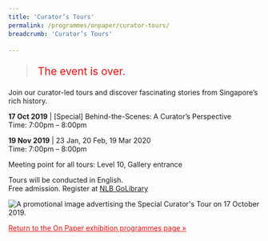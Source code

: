 ```yaml
---
title: 'Curator’s Tours'
permalink: /programmes/onpaper/curator-tours/
breadcrumb: 'Curator’s Tours'

---
```



<blockquote style="color: #E21216; font-size: 150%;">The event is over.</blockquote>

<p>Join our curator-led tours and discover fascinating stories from Singapore’s rich history.</p>

<b>17 Oct 2019</b> &#124; &#91;Special&#93; Behind-the-Scenes: A Curator’s Perspective<br>
Time: 7:00pm – 8:00pm

<b>19 Nov 2019</b> &#124; 23 Jan, 20 Feb, 19 Mar 2020<br>
Time: 7:00pm – 8:00pm

Meeting point for all tours: Level 10, Gallery entrance

Tours will be conducted in English.<br>
Free admission. Register at <a href="www.nlb.gov.sg/golibrary">NLB GoLibrary</a>

<img srcset="/images/event-images/onpaper/a_curator's_perspective_17_oct_edm_400w.jpg 400w, /images/event-images/onpaper/a_curator's_perspective_17_oct_edm_740w.jpg 740w" sizes="(max-width: 500px) 40vw, 74vw" height="1046" width="740" src="/images/event-images/onpaper/a_curator's_perspective_17_oct_edm_400w.jpg" alt="A promotional image advertising the Special Curator's Tour on 17 October 2019.">

<a href="/exhibitions/past-exhibitions/onpaper/programmes/" style="color:#E21216;">Return to the On Paper exhibition programmes page &#187;</a>
